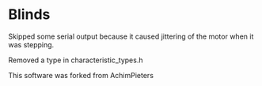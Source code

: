 # Blinds
Skipped some serial output because it caused jittering of the motor when it was stepping.

Removed a type in characteristic_types.h

This software was forked from AchimPieters
